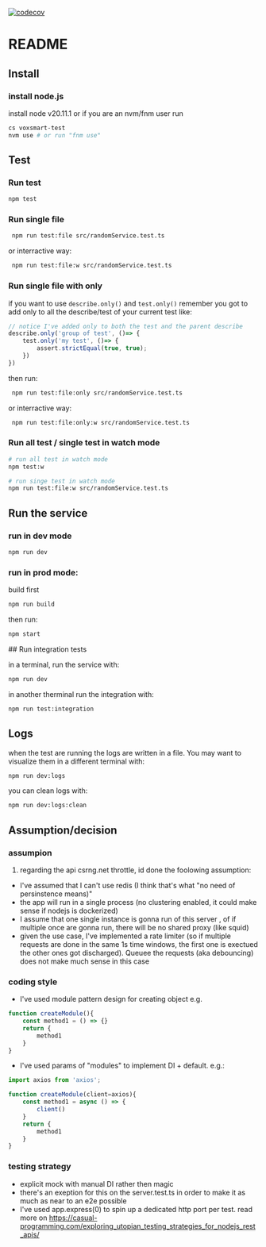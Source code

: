 [![codecov](https://codecov.io/gh/jurgob/voxsmart-test/graph/badge.svg?token=K5L1O7VQ0F)](https://codecov.io/gh/jurgob/voxsmart-test)

# README

## Install

### install node.js

install node v20.11.1 or if you are an nvm/fnm user run

```bash
cs voxsmart-test
nvm use # or run "fnm use"
```

## Test

### Run test

```bash
npm test
```

### Run single file

```bash 
 npm run test:file src/randomService.test.ts
 ```

or interractive way: 

```bash 
 npm run test:file:w src/randomService.test.ts
 ```

### Run single file with only

if you want to use `describe.only()` and `test.only()` remember you got to add only to all the describe/test of your current test like: 
```js
// notice I've added only to both the test and the parent describe
describe.only('group of test', ()=> {
    test.only('my test', ()=> {
        assert.strictEqual(true, true);
    })
})
```
then run: 

```bash 
 npm run test:file:only src/randomService.test.ts
 ```

or interractive way: 

```bash 
 npm run test:file:only:w src/randomService.test.ts
 ```


### Run all test / single test in watch mode

```bash
# run all test in watch mode
npm test:w

# run singe test in watch mode
npm run test:file:w src/randomService.test.ts
```

## Run the service

### run in dev mode

```bash
npm run dev
```

### run in prod mode: 

build first

```bash
npm run build
```

then run: 

```bash
npm start
```
## Run integration tests

in a terminal, run the service with: 

```bash
npm run dev
```

in another therminal run the integration with: 

```bash
npm run test:integration
```



## Logs

when the test are running the logs are written in a file. You may want to visualize them in a different terminal with: 

```sh
npm run dev:logs
```

you can clean logs with: 

```sh
npm run dev:logs:clean
```


## Assumption/decision

### assumpion
1. regarding the api csrng.net throttle, id done the foolowing assumption: 
- I've assumed that I can't use redis (I think that's what "no need of persinstence means)"
- the app will run in a single process (no clustering enabled, it could make sense if nodejs is dockerized)
- I assume that one single instance is gonna run of this server , of if multiple once are gonna run, there will be no shared proxy (like squid)
- given the use case, I've implemented a rate limiter (so if multiple requests are done in the same 1s time windows, the first one is exectued the other ones got discharged). Queuee the requests (aka debouncing) does not make much sense in this case


### coding style
- I've used module pattern design for creating object e.g. 

```js
function createModule(){
    const method1 = () => {}
    return {
        method1
    }
}
```

- I've used params of "modules" to implement DI + default. e.g.: 
```js
import axios from 'axios';

function createModule(client=axios){
    const method1 = async () => {
        client()
    }
    return {
        method1
    }
}
```

### testing strategy
- explicit mock with manual DI rather then magic
- there's an exeption for this on the server.test.ts in order to make it as much as near to an e2e possible
- I've used app.express(0) to spin up a dedicated http port per test. read more on https://casual-programming.com/exploring_utopian_testing_strategies_for_nodejs_rest_apis/







